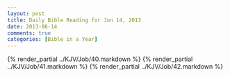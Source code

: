 ```yaml
---
layout: post
title: Daily Bible Reading for Jun 14, 2013
date: 2013-06-14
comments: true
categories: [Bible in a Year]
---
```

{% render_partial ../KJV/Job/40.markdown %}
{% render_partial ../KJV/Job/41.markdown %}
{% render_partial ../KJV/Job/42.markdown %}
